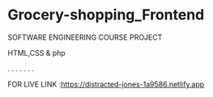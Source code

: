 # Grocery-shopping_Frontend
SOFTWARE ENGINEERING COURSE PROJECT


HTML,CSS & php





.
.
.
.
.
.
.

FOR LIVE LINK :https://distracted-jones-1a9586.netlify.app
